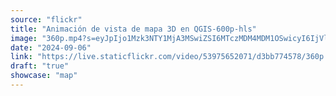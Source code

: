 ```yaml
---
source: "flickr"
title: "Animación de vista de mapa 3D en QGIS-600p-hls"
image: "360p.mp4?s=eyJpIjo1Mzk3NTY1MjA3MSwiZSI6MTczMDM4MDM1OSwicyI6IjVlMjM2MDhjMzE5Yjg5ODQzM2ViNWU1MjM2MTdjYjc5NTFkYjE3NTIiLCJ2IjoxfQ.mp4"
date: "2024-09-06"
link: "https://live.staticflickr.com/video/53975652071/d3bb774578/360p.mp4?s=eyJpIjo1Mzk3NTY1MjA3MSwiZSI6MTczMDM4MDM1OSwicyI6IjVlMjM2MDhjMzE5Yjg5ODQzM2ViNWU1MjM2MTdjYjc5NTFkYjE3NTIiLCJ2IjoxfQ"
draft: "true"
showcase: "map"
---
```

